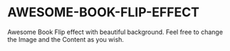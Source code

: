 # AWESOME-BOOK-FLIP-EFFECT
Awesome Book Flip effect with beautiful background. Feel free to change the Image and the Content as you wish.
